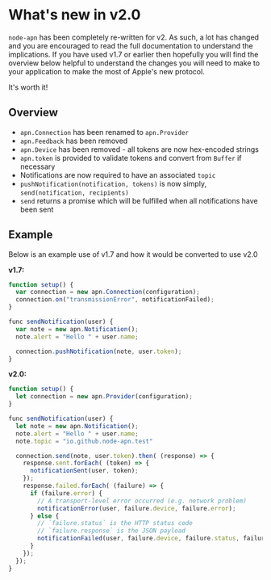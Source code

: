 # What's new in v2.0

`node-apn` has been completely re-written for v2. As such, a lot has changed
and you are encouraged to read the full documentation to understand the
implications. If you have used v1.7 or earlier then hopefully you will find
the overview below helpful to understand the changes you will need to make to
your application to make the most of Apple's new protocol.

It's worth it!

## Overview

* `apn.Connection` has been renamed to `apn.Provider`
* `apn.Feedback` has been removed
* `apn.Device` has been removed - all tokens are now hex-encoded strings
* `apn.token` is provided to validate tokens and convert from `Buffer` if
  necessary
* Notifications are now required to have an associated `topic`
* `pushNotification(notification, tokens)` is now simply, `send(notification, recipients)`
* `send` returns a promise which will be fulfilled when all notifications have
  been sent

## Example

Below is an example use of v1.7 and how it would be converted to use v2.0

**v1.7:**

```javascript
function setup() {
  var connection = new apn.Connection(configuration);
  connection.on("transmissionError", notificationFailed);
}

func sendNotification(user) {
  var note = new apn.Notification();
  note.alert = "Hello " + user.name;

  connection.pushNotification(note, user.token);
}
```

**v2.0:**

```javascript
function setup() {
  let connection = new apn.Provider(configuration);
}

func sendNotification(user) {
  let note = new apn.Notification();
  note.alert = "Hello " + user.name;
  note.topic = "io.github.node-apn.test"

  connection.send(note, user.token).then( (response) => {
    response.sent.forEach( (token) => {
      notificationSent(user, token);
    });
    response.failed.forEach( (failure) => {
      if (failure.error) {
        // A transport-level error occurred (e.g. network problem)
        notificationError(user, failure.device, failure.error);
      } else {
        // `failure.status` is the HTTP status code
        // `failure.response` is the JSON payload
        notificationFailed(user, failure.device, failure.status, failure.response);
      }
    });
  });
}
```
